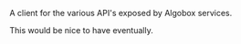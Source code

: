 A client for the various API's exposed by Algobox services.

This would be nice to have eventually.

